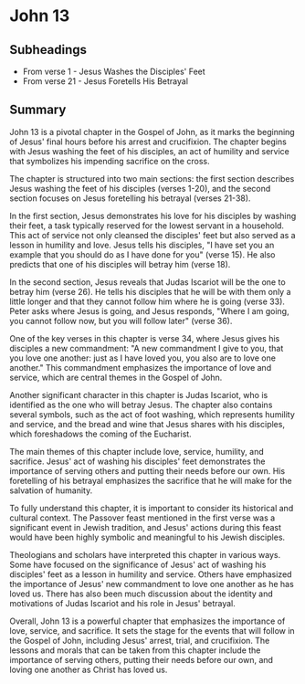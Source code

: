 # John 13

## Subheadings

* From verse 1 - Jesus Washes the Disciples' Feet
* From verse 21 - Jesus Foretells His Betrayal

## Summary

John 13 is a pivotal chapter in the Gospel of John, as it marks the beginning of Jesus' final hours before his arrest and crucifixion. The chapter begins with Jesus washing the feet of his disciples, an act of humility and service that symbolizes his impending sacrifice on the cross.

The chapter is structured into two main sections: the first section describes Jesus washing the feet of his disciples (verses 1-20), and the second section focuses on Jesus foretelling his betrayal (verses 21-38).

In the first section, Jesus demonstrates his love for his disciples by washing their feet, a task typically reserved for the lowest servant in a household. This act of service not only cleansed the disciples' feet but also served as a lesson in humility and love. Jesus tells his disciples, "I have set you an example that you should do as I have done for you" (verse 15). He also predicts that one of his disciples will betray him (verse 18).

In the second section, Jesus reveals that Judas Iscariot will be the one to betray him (verse 26). He tells his disciples that he will be with them only a little longer and that they cannot follow him where he is going (verse 33). Peter asks where Jesus is going, and Jesus responds, "Where I am going, you cannot follow now, but you will follow later" (verse 36).

One of the key verses in this chapter is verse 34, where Jesus gives his disciples a new commandment: "A new commandment I give to you, that you love one another: just as I have loved you, you also are to love one another." This commandment emphasizes the importance of love and service, which are central themes in the Gospel of John.

Another significant character in this chapter is Judas Iscariot, who is identified as the one who will betray Jesus. The chapter also contains several symbols, such as the act of foot washing, which represents humility and service, and the bread and wine that Jesus shares with his disciples, which foreshadows the coming of the Eucharist.

The main themes of this chapter include love, service, humility, and sacrifice. Jesus' act of washing his disciples' feet demonstrates the importance of serving others and putting their needs before our own. His foretelling of his betrayal emphasizes the sacrifice that he will make for the salvation of humanity.

To fully understand this chapter, it is important to consider its historical and cultural context. The Passover feast mentioned in the first verse was a significant event in Jewish tradition, and Jesus' actions during this feast would have been highly symbolic and meaningful to his Jewish disciples.

Theologians and scholars have interpreted this chapter in various ways. Some have focused on the significance of Jesus' act of washing his disciples' feet as a lesson in humility and service. Others have emphasized the importance of Jesus' new commandment to love one another as he has loved us. There has also been much discussion about the identity and motivations of Judas Iscariot and his role in Jesus' betrayal.

Overall, John 13 is a powerful chapter that emphasizes the importance of love, service, and sacrifice. It sets the stage for the events that will follow in the Gospel of John, including Jesus' arrest, trial, and crucifixion. The lessons and morals that can be taken from this chapter include the importance of serving others, putting their needs before our own, and loving one another as Christ has loved us.